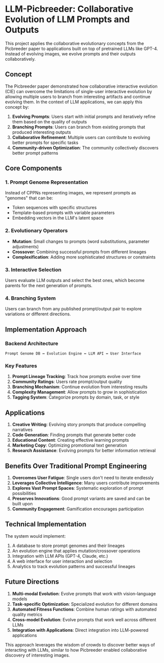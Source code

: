 # LLM-Picbreeder: Collaborative Evolution of LLM Prompts and Outputs

This project applies the collaborative evolutionary concepts from the Picbreeder paper to applications built on top of pretrained LLMs like GPT-4. Instead of evolving images, we evolve prompts and their outputs collaboratively.

## Concept

The Picbreeder paper demonstrated how collaborative interactive evolution (CIE) can overcome the limitations of single-user interactive evolution by allowing multiple users to branch from interesting artifacts and continue evolving them. In the context of LLM applications, we can apply this concept by:

1. **Evolving Prompts**: Users start with initial prompts and iteratively refine them based on the quality of outputs
2. **Branching Prompts**: Users can branch from existing prompts that produced interesting outputs
3. **Collaborative Refinement**: Multiple users can contribute to evolving better prompts for specific tasks
4. **Community-driven Optimization**: The community collectively discovers better prompt patterns

## Core Components

### 1. Prompt Genome Representation
Instead of CPPNs representing images, we represent prompts as "genomes" that can be:
- Token sequences with specific structures
- Template-based prompts with variable parameters
- Embedding vectors in the LLM's latent space

### 2. Evolutionary Operators
- **Mutation**: Small changes to prompts (word substitutions, parameter adjustments)
- **Crossover**: Combining successful prompts from different lineages
- **Complexification**: Adding more sophisticated structures or constraints

### 3. Interactive Selection
Users evaluate LLM outputs and select the best ones, which become parents for the next generation of prompts.

### 4. Branching System
Users can branch from any published prompt/output pair to explore variations or different directions.

## Implementation Approach

### Backend Architecture
```
Prompt Genome DB ↔ Evolution Engine ↔ LLM API ↔ User Interface
```

### Key Features
1. **Prompt Lineage Tracking**: Track how prompts evolve over time
2. **Community Ratings**: Users rate prompt/output quality
3. **Branching Mechanism**: Continue evolution from interesting results
4. **Complexity Management**: Allow prompts to grow in sophistication
5. **Tagging System**: Categorize prompts by domain, task, or style

## Applications

1. **Creative Writing**: Evolving story prompts that produce compelling narratives
2. **Code Generation**: Finding prompts that generate better code
3. **Educational Content**: Creating effective learning prompts
4. **Marketing Copy**: Optimizing promotional text generation
5. **Research Assistance**: Evolving prompts for better information retrieval

## Benefits Over Traditional Prompt Engineering

1. **Overcomes User Fatigue**: Single users don't need to iterate endlessly
2. **Leverages Collective Intelligence**: Many users contribute improvements
3. **Explores Vast Prompt Spaces**: Systematic exploration of prompt possibilities
4. **Preserves Innovations**: Good prompt variants are saved and can be built upon
5. **Community Engagement**: Gamification encourages participation

## Technical Implementation

The system would implement:
1. A database to store prompt genomes and their lineages
2. An evolution engine that applies mutation/crossover operations
3. Integration with LLM APIs (GPT-4, Claude, etc.)
4. A web interface for user interaction and selection
5. Analytics to track evolution patterns and successful lineages

## Future Directions

1. **Multi-modal Evolution**: Evolve prompts that work with vision-language models
2. **Task-specific Optimization**: Specialized evolution for different domains
3. **Automated Fitness Functions**: Combine human ratings with automated quality metrics
4. **Cross-model Evolution**: Evolve prompts that work well across different LLMs
5. **Integration with Applications**: Direct integration into LLM-powered applications

This approach leverages the wisdom of crowds to discover better ways of interacting with LLMs, similar to how Picbreeder enabled collaborative discovery of interesting images.